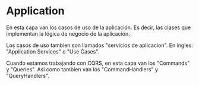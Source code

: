 # Application

En esta capa van los casos de uso de la aplicación. 
Es decir, las clases que implementan la lógica de negocio de la aplicación.

Los casos de uso tambien son llamados "servicios de aplicacion".
En ingles: "Application Services" o "Use Cases".

Cuando estamos trabajando con CQRS, en esta capa van los "Commands" y "Queries".
Asi como tambien van los "CommandHandlers" y "QueryHandlers".
